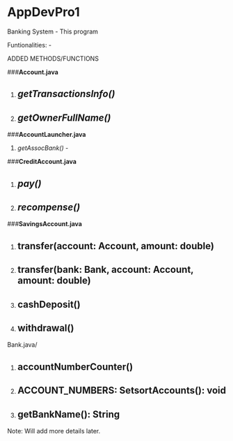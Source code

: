 # AppDevPro1 
Banking System - This program 

Funtionalities:
    - 
    
ADDED METHODS/FUNCTIONS

###**Account.java**

1. *getTransactionsInfo()*
    -
   
3. *getOwnerFullName()*
     -
   
###**AccountLauncher.java**

1. *getAssocBank()*     - 

###**CreditAccount.java**

1. *pay()* 
    - 
2. *recompense()*
    -

###**SavingsAccount.java**

1. transfer(account: Account, amount: double) 
    - 
2. transfer(bank: Bank, account: Account, amount: double)
    - 
3. cashDeposit()
    - 
4. withdrawal()
    - 

Bank.java/

1. accountNumberCounter()
    -
   
2. ACCOUNT_NUMBERS: Set<String>sortAccounts(): void
    -
    
3. getBankName(): String
    - 


Note: Will add more details later.
